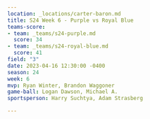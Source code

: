 ```yaml
---
location: _locations/carter-baron.md
title: S24 Week 6 - Purple vs Royal Blue
teams-score:
- team: _teams/s24-purple.md
  score: 34
- team: _teams/s24-royal-blue.md
  score: 41
field: "3"
date: 2023-04-16 12:30:00 -0400
season: 24
week: 6
mvp: Ryan Winter, Brandon Waggoner
game-ball: Logan Dawson, Michael A.
sportsperson: Harry Suchtya, Adam Strasberg

---
```

